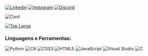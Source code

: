 [![Linkedin](https://img.shields.io/badge/LinkedIn-0077B5?style=for-the-badge&logo=linkedin&logoColor=white)](https://www.linkedin.com/in/gabriel-cardoso-978313303)
[![Instagram](https://img.shields.io/badge/Instagram-E4405F?style=for-the-badge&logo=instagram&logoColor=white)](https://www.instagram.com/gabrielcardoso.sk8/)
[![Discord](https://img.shields.io/badge/Discord-7289DA?style=for-the-badge&logo=discord&logoColor=white)](https://discord.com/invite/cardosinn_)

![Card](https://github-readme-stats.vercel.app/api?username=gabrielcardoso10&show_icons=true&theme=dark)

[![Top Langs](https://github-readme-stats.vercel.app/api/top-langs/?username=gabrielcardoso10&layout=donut&theme=dark)](https://github.com/gabrielcardoso10/github-readme-stats)

### Linguagens e Ferramentas:
![Python](https://img.shields.io/badge/Python-3776AB?style=for-the-badge&logo=python&logoColor=white)
![C#](https://img.shields.io/badge/C%23-239120?style=for-the-badge&logo=c-sharp&logoColor=white)
![CSS3](https://img.shields.io/badge/CSS3-1572B6?style=for-the-badge&logo=css3&logoColor=white)
![HTML5](https://img.shields.io/badge/HTML5-E34F26?style=for-the-badge&logo=html5&logoColor=white)
![JavaScript](https://img.shields.io/badge/JavaScript-323330?style=for-the-badge&logo=javascript&logoColor=F7DF1E)
![Visual Studio](https://img.shields.io/badge/Visual_Studio-5C2D91?style=for-the-badge&logo=visual%20studio&logoColor=white)
![C](https://img.shields.io/badge/C-00599C?style=for-the-badge&logo=c&logoColor=white)

